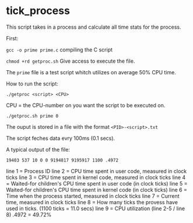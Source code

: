# tick_process
This script takes in a process and calculate all time stats for the process.

First:

```gcc -o prime prime.c``` compiling the C script

```chmod +rd getproc.sh``` Give access to execute the file.

The ```prime``` file is a test script whitch utilizes on average 50% CPU time.



How to run the script:

```./getproc <script> <CPU>```

CPU = the CPU-number on you want the script to be executed on.

```./getproc.sh prime 0```

The ouput is stored in a file with the format ```<PID>-<script>.txt```


The script feches data evry 100ms (0.1 secs).

A typical output of the file:


```19403 537 10 0 0 9194817 9195917 1100 .4972```

line 1 = Process ID
line 2 = CPU time spent in user code, measured in clock ticks
line 3 = CPU time spent in kernel code, measured in clock ticks
line 4 = Waited-for children's CPU time spent in user code (in clock ticks)
line 5 = Waited-for children's CPU time spent in kernel code (in clock ticks)
line 6 = Time when the process started, measured in clock ticks
line 7 = Current time, measured in clock ticks
line 8 = How many ticks the provess have used in ticks. (1100 ticks = 11.0 secs)
line 9 = CPU utilization (line 2-5 / line 8) .4972 = 49.72%
